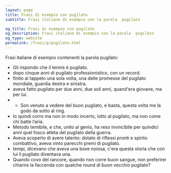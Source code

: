 ```yaml
---
layout: page
title: Frasi di esempio con pugilato 
subtitle: Frasi italiane di esempio con la parola  pugilato

og_title: Frasi di esempio con pugilato 
og_description: Frasi italiane di esempio con la parola  pugilato
og_type: website
permalink: /frasi/p/pugilato.html
---
```


Frasi italiane di esempio contenenti la parola pugilato:


- Gli rispondo che il tennis è pugilato.
- dopo cinque anni di pugilato professionistico, con un record.
- finito al tappeto una sola volta, una delle promesse del pugilato mondiale, guardia destra e sinistra.
- aveva fatto pugilato per due anni, due soli anni, quand'era giovane, ma per lui.
- - Son venuto a vedere del buon pugilato, e basta, questa volta me la godo da sotto al ring.
- Io quindi corro ma non in modo incerto, lotto al pugilato, ma non come chi batte l’aria.
- Metodo temibile, e che, unito al genio, ha reso invincibile per quindici anni quel fosco atleta del pugilato della guerra.
- Aveva scoperto di avere talento: dotato di riflessi pronti e spirito combattivo, aveva vinto parecchi premi di pugilato.
- tempi, dicevano che aveva una boxe noiosa, c'era questa storia che con lui il pugilato diventava una.
- Quando covo del rancore, quando non corre buon sangue, non preferirei chiarire la faccenda con qualche round di buon vecchio pugilato?
